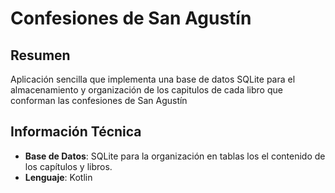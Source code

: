 # Confesiones de San Agustín
## Resumen
Aplicación sencilla que implementa una base de datos SQLite para el almacenamiento y organización de los capitulos de cada libro que conforman las confesiones de San Agustín

## Información Técnica
- **Base de Datos**: SQLite para la organización en tablas los el contenido de los capítulos y libros.
- **Lenguaje**: Kotlin
